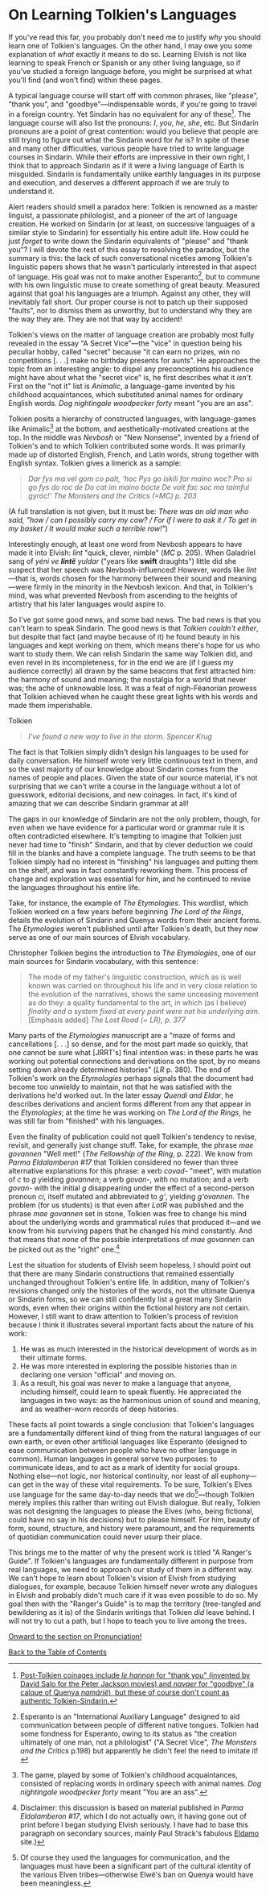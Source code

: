 # On Learning Tolkien's Languages

If you've read this far, you probably don't need me to justify *why* you should learn one of Tolkien's languages. On the other hand, I may owe you some explanation of *what* exactly it means to do so. Learning Elvish is not like learning to speak French or Spanish or any other living language, so if you've studied a foreign language before, you might be surprised at what you'll find (and won't find) within these pages.

A typical language course will start off with common phrases, like "please", "thank you", and "goodbye"—indispensable words, if you're going to travel in a foreign country. Yet Sindarin has no equivalent for any of these[^phrases]. The language course will also list the pronouns: _I_, _you_, _he_, _she_, etc. But Sindarin pronouns are a point of great contention: would you believe that people are still trying to figure out what the Sindarin word for _he_ is? In spite of these and many other difficulties, various people have tried to write language courses in Sindarin. While their efforts are impressive in their own right, I think that to approach Sindarin as if it were a living language of Earth is misguided. Sindarin is fundamentally unlike earthly languages in its purpose and execution, and deserves a different approach if we are truly to understand it.

Alert readers should smell a paradox here: Tolkien is renowned as a master linguist, a passionate philologist, and a pioneer of the art of language creation. He worked on Sindarin (or at least, on successive languages of a similar style to Sindarin) for essentially his entire adult life. How could he just *forget* to write down the Sindarin equivalents of "please" and "thank you"? I will devote the rest of this essay to resolving the paradox, but the summary is this: the lack of such conversational niceties among Tolkien's linguistic papers shows that he wasn't particularly interested in that aspect of language. His goal was not to make another Esperanto[^Esperanto], but to commune with his own linguistic muse to create something of great beauty. Measured against that goal his languages are a triumph. Against any other, they will inevitably fall short. Our proper course is not to patch up their supposed "faults", nor to dismiss them as unworthy, but to understand why they are the way they are. They are not that way by accident!

Tolkien's views on the matter of language creation are probably most fully revealed in the essay "A Secret Vice"—the "vice" in question being his peculiar hobby, called "secret" because "it can earn no prizes, win no competitions [. . .] make no birthday presents for aunts". He approaches the topic from an interesting angle: to dispel any preconceptions his audience might have about what the "secret vice" is, he first describes what it *isn't*. First on the "not it" list is _Animalic_, a language-game invented by his childhood acquaintances, which substituted animal names for ordinary English words. _Dog nightingale woodpecker forty_ meant "you are an ass".

Tolkien posits a hierarchy of constructed languages, with language-games like Animalic[^animalic] at the bottom, and aesthetically-motivated creations at the top. In the middle was _Nevbosh_ or "New Nonsense", invented by a friend of Tolkien's and to which Tolkien contributed some words. It was primarily made up of distorted English, French, and Latin words, strung together with English syntax. Tolkien gives a limerick as a sample:

> _Dar fys ma vel gom co palt, &lsquo;hoc_
> _Pys go iskili far maino woc?_
>     _Pro si go fys do roc de_
>     _Do cat im maino bocte_
> _De volt fac soc ma taimful gyróc!&rsquo;_
> <cite>_The Monsters and the Critics_ (=_MC_) p. 203</cite>

(A full translation is not given, but it must be: _There was an old man who said, "how / can I possibly carry my cow? / For if I were to ask it / To get in my basket / It would make such a terrible row!"_)

Interestingly enough, at least one word from Nevbosh appears to have made it into Elvish: _lint_ "quick, clever, nimble" (_MC_ p. 205). When Galadriel sang of _yéni ve **lintë** yuldar_ ("years like <b>swift</b> draughts") little did she suspect that her speech was Nevbosh-influenced! However, words like _lint_—that is, words chosen for the harmony between their sound and meaning—were firmly in the minority in the Nevbosh lexicon. And that, in Tolkien's mind, was what prevented Nevbosh from ascending to the heights of artistry that his later languages would aspire to.



[^animalic]: The game, played by some of Tolkien's childhood acquaintances, consisted of replacing words in ordinary speech with animal names. _Dog nightingale woodpecker forty_ meant "You are an ass".

So I've got some good news, and some bad news. The bad news is that you can't learn to speak Sindarin. The good news is that *Tolkien couldn't either*, but despite that fact (and maybe because of it) he found beauty in his languages and kept working on them, which means there's hope for us who want to study them. We can relish Sindarin the same way Tolkien did, and even revel in its incompleteness, for in the end we are (if I guess my audience correctly) all drawn by the same beacons that first attracted him: the harmony of sound and meaning; the nostalgia for a world that never was; the ache of unknowable loss. It was a feat of nigh-Fëanorian prowess that Tolkien achieved when he caught these great lights with his words and made them imperishable.

Tolkien

> _I've found a new way to live in the storm._
> <cite>Spencer Krug</cite>

[^phrases]: Post-Tolkien coinages include _le hannon_ for "thank you" (invented by David Salo for the Peter Jackson movies) and _navaer_ for "goodbye" (a calque of Quenya _namárië_), but these of course don't count as authentic Tolkien-Sindarin.
[^Esperanto]: Esperanto is an "International Auxiliary Language" designed to aid communication between people of different native tongues. Tolkien had some fondness for Esperanto, owing to its status as "the creation ultimately of one man, not a philologist" ("A Secret Vice", _The Monsters and the Critics_ p.198) but apparently he didn't feel the need to imitate it!

The fact is that Tolkien simply didn't design his languages to be used for daily conversation. He himself wrote very little continuous text in them, and so the vast majority of our knowledge about Sindarin comes from the names of people and places. Given the state of our source material, it's not surprising that we can't write a course in the language without a lot of guesswork, editorial decisions, and new coinages. In fact, it's kind of amazing that we can describe Sindarin grammar at all!

The gaps in our knowledge of Sindarin are not the only problem, though, for even when we have evidence for a particular word or grammar rule it is often contradicted elsewhere. It's tempting to imagine that Tolkien just never had time to "finish" Sindarin, and that by clever deduction we could fill in the blanks and have a complete language. The truth seems to be that Tolkien simply had no interest in "finishing" his languages and putting them on the shelf, and was in fact constantly reworking them. This process of change and exploration was essential for him, and he continued to revise the languages throughout his entire life.

Take, for instance, the example of _The Etymologies_. This wordlist, which Tolkien worked on a few years before beginning _The Lord of the Rings_, details the evolution of Sindarin and Quenya words from their ancient forms. The _Etymologies_ weren't published until after Tolkien's death, but they now serve as one of our main sources of Elvish vocabulary.

Christopher Tolkien begins the introduction to _The Etymologies_, one of our main sources for Sindarin vocabulary, with this sentence:

> The mode of my father's linguistic construction, which as is well known was carried on throughout his life and in very close relation to the evolution of the narratives, shows the same unceasing movement as do they: a quality fundamental to the art, in which (as I believe) *finality and a system fixed at every point were not his underlying aim.* [Emphasis added]
> <cite><em>The Lost Road</em> (= _LR_), p. 377</cite>

Many parts of the _Etymologies_ manuscript are a "maze of forms and cancellations [. . .] so dense, and for the most part made so quickly, that one cannot be sure what [JRRT's] final intention was: in these parts he was working out potential connections and derivations on the spot, by no means setting down already determined histories" (_LR_ p. 380). The end of Tolkien's work on the _Etymologies_ perhaps signals that the document had become too unwieldy to maintain, not that he was satisfied with the derivations he'd worked out. In the later essay _Quendi and Eldar_, he describes derivations and ancient forms different from any that appear in the _Etymologies_; at the time he was working on _The Lord of the Rings_, he was still far from "finished" with his languages.

Even the finality of publication could not quell Tolkien's tendency to revise, revisit, and generally just change stuff. Take, for example, the phrase _mae govannen_ "Well met!" (_The Fellowship of the Ring_, p. 222). We know from _Parma Eldalamberon #17_ that Tolkien considered no fewer than three alternative explanations for this phrase: a verb _covad-_ "meet", with mutation of _c_ to _g_ yielding _govannen_; a verb _govan-_, with no mutation; and a verb _govan-_ with the initial _g_ disappearing under the effect of a second-person pronoun _ci_, itself mutated and abbreviated to _g'_, yielding _g'ovannen_. The problem (for us students) is that even after _LotR_ was published and the phrase _mae govannen_ set in stone, Tolkien was free to change his mind about the underlying words and grammatical rules that produced it—and we know from his surviving papers that he changed his mind constantly. And that means that *none* of the possible interpretations of _mae govannen_ can be picked out as the "right" one.[^govannen]

Lest the situation for students of Elvish seem hopeless, I should point out that there are many Sindarin constructions that remained essentially unchanged throughout Tolkien's entire life. In addition, many of Tolkien's revisions changed only the histories of the words, not the ultimate Quenya or Sindarin forms, so we can still confidently list a great many Sindarin words, even when their origins within the fictional history are not certain. However, I still want to draw attention to Tolkien's process of revision because I think it illustrates several important facts about the nature of his work:

1. He was as much interested in the historical development of words as in their ultimate forms.
2. He was more interested in exploring the possible histories than in declaring one version "official" and moving on.
3. As a result, his goal was never to make a language that anyone, including himself, could learn to speak fluently. He appreciated the languages in two ways: as the harmonious union of sound and meaning, and as weather-worn records of deep histories.

These facts all point towards a single conclusion: that Tolkien's languages are a fundamentally different kind of thing from the natural languages of our own earth, or even other artificial languages like Esperanto (designed to ease communication between people who have no other language in common). Human languages in general serve two purposes: to communicate ideas, and to act as a mark of identity for social groups. Nothing else—not logic, nor historical continuity, nor least of all euphony—can get in the way of these vital requirements. To be sure, Tolkien's Elves use language for the same day-to-day needs that we do[^purposes]—though Tolkien merely implies this rather than writing out Elvish dialogue. But really, Tolkien was not designing the languages to please the Elves (who, being fictional, could have no say in his decisions) but to please himself. For him, beauty of form, sound, structure, and history were paramount, and the requirements of quotidian communication could never usurp their place.

This brings me to the matter of why the present work is titled "A Ranger's Guide". If Tolkien's languages are fundamentally different in purpose from real languages, we need to approach our study of them in a different way. We can't hope to learn about Tolkien's vision of Elvish from studying dialogues, for example, because Tolkien himself never wrote any dialogues in Elvish and probably didn't much care if it was even possible to do so. My goal then with the "Ranger's Guide" is to map the territory (tree-tangled and bewildering as it is) of the Sindarin writings that Tolkien *did* leave behind. I will not try to cut a path, but I hope to teach you to live among the trees.

<div class="nav-links">
<p><a href="./pronunciation.html">Onward to the section on Pronunciation!</p>
<p><a href="../sindarin.html">Back to the Table of Contents</p>
</div>

[^purposes]: Of course they used the languages for communication, and the languages must have been a significant part of the cultural identity of the various Elven tribes—otherwise Elwë's ban on Quenya would have been meaningless.
[^govannen]: Disclaimer: this discussion is based on material published in _Parma Eldalamberon #17_, which I do not actually own, it having gone out of print before I began studying Elvish seriously. I have had to base this paragraph on secondary sources, mainly Paul Strack's fabulous [Eldamo](http://eldamo.org/) site.)

